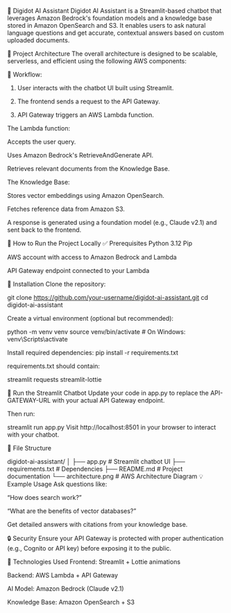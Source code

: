 🤖 Digidot AI Assistant
Digidot AI Assistant is a Streamlit-based chatbot that leverages Amazon Bedrock's foundation models and a knowledge base stored in Amazon OpenSearch and S3. It enables users to ask natural language questions and get accurate, contextual answers based on custom uploaded documents.

📌 Project Architecture
The overall architecture is designed to be scalable, serverless, and efficient using the following AWS components:


🔁 Workflow:
1. User interacts with the chatbot UI built using Streamlit.

2. The frontend sends a request to the API Gateway.

3. API Gateway triggers an AWS Lambda function.

The Lambda function:

Accepts the user query.

Uses Amazon Bedrock's RetrieveAndGenerate API.

Retrieves relevant documents from the Knowledge Base.

The Knowledge Base:

Stores vector embeddings using Amazon OpenSearch.

Fetches reference data from Amazon S3.

A response is generated using a foundation model (e.g., Claude v2.1) and sent back to the frontend.

🚀 How to Run the Project Locally
✅ Prerequisites
Python 3.12
Pip

AWS account with access to Amazon Bedrock and Lambda

API Gateway endpoint connected to your Lambda

🧩 Installation
Clone the repository:


git clone https://github.com/your-username/digidot-ai-assistant.git
cd digidot-ai-assistant

Create a virtual environment (optional but recommended):

python -m venv venv
source venv/bin/activate   # On Windows: venv\Scripts\activate

Install required dependencies:
pip install -r requirements.txt

requirements.txt should contain:

streamlit
requests
streamlit-lottie

🧠 Run the Streamlit Chatbot
Update your code in app.py to replace the API-GATEWAY-URL with your actual API Gateway endpoint.

Then run:

streamlit run app.py
Visit http://localhost:8501 in your browser to interact with your chatbot.

📂 File Structure

digidot-ai-assistant/
│
├── app.py                  # Streamlit chatbot UI
├── requirements.txt        # Dependencies
├── README.md               # Project documentation
└── architecture.png        # AWS Architecture Diagram
💡 Example Usage
Ask questions like:

“How does search work?”

“What are the benefits of vector databases?”

Get detailed answers with citations from your knowledge base.

🔒 Security
Ensure your API Gateway is protected with proper authentication (e.g., Cognito or API key) before exposing it to the public.

🧰 Technologies Used
Frontend: Streamlit + Lottie animations

Backend: AWS Lambda + API Gateway

AI Model: Amazon Bedrock (Claude v2.1)

Knowledge Base: Amazon OpenSearch + S3
